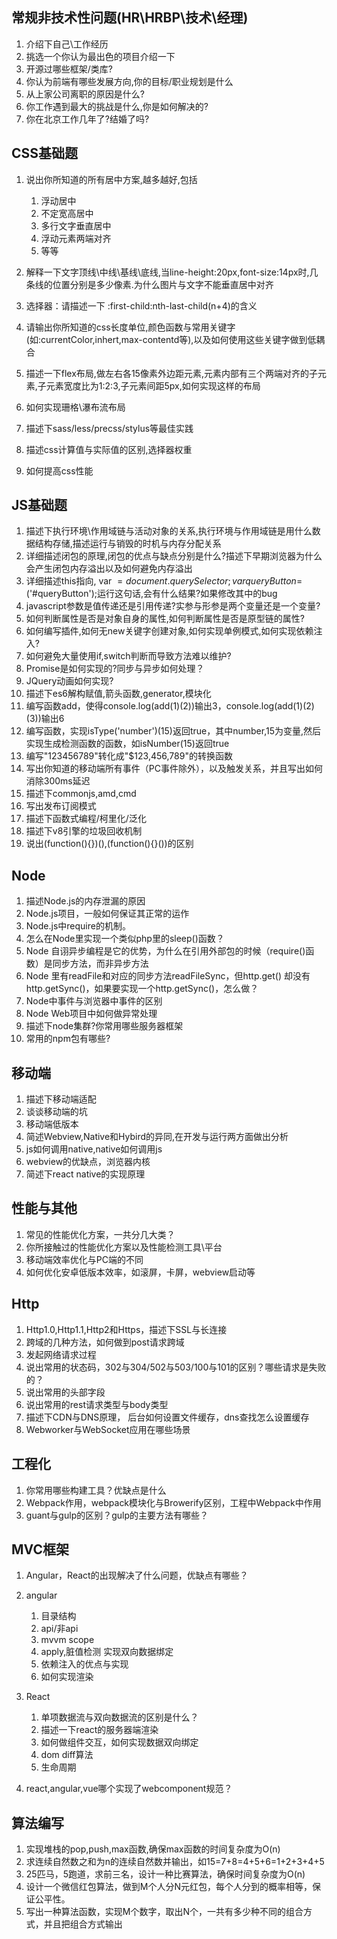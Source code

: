 ## 常规非技术性问题(HR\HRBP\技术\经理)

1. 介绍下自己\工作经历
2. 挑选一个你认为最出色的项目介绍一下
3. 开源过哪些框架/类库?
4. 你认为前端有哪些发展方向,你的目标/职业规划是什么
5. 从上家公司离职的原因是什么?
6. 你工作遇到最大的挑战是什么,你是如何解决的?
7. 你在北京工作几年了?结婚了吗?

## CSS基础题

1. 说出你所知道的所有居中方案,越多越好,包括

    1. 浮动居中
    2. 不定宽高居中
    3. 多行文字垂直居中
    4. 浮动元素两端对齐
    5. 等等

2. 解释一下文字顶线\中线\基线\底线,当line-height:20px,font-size:14px时,几条线的位置分别是多少像素.为什么图片与文字不能垂直居中对齐
3. 选择器：请描述一下 :first-child:nth-last-child(n+4)的含义
4. 请输出你所知道的css长度单位,颜色函数与常用关键字(如:currentColor,inhert,max-contentd等),以及如何使用这些关键字做到低耦合
5. 描述一下flex布局,做左右各15像素外边距元素,元素内部有三个两端对齐的子元素,子元素宽度比为1:2:3,子元素间距5px,如何实现这样的布局
6. 如何实现珊格\瀑布流布局
7. 描述下sass/less/precss/stylus等最佳实践
8. 描述css计算值与实际值的区别,选择器权重
9. 如何提高css性能

## JS基础题

1. 描述下执行环境\作用域链与活动对象的关系,执行环境与作用域链是用什么数据结构存储,描述运行与销毁的时机与内存分配关系
2. 详细描述闭包的原理,闭包的优点与缺点分别是什么?描述下早期浏览器为什么会产生闭包内存溢出以及如何避免内存溢出
3. 详细描述this指向, var $=document.querySelector;var queryButton=$('#queryButton');运行这句话,会有什么结果?如果修改其中的bug
4. javascript参数是值传递还是引用传递?实参与形参是两个变量还是一个变量?
5. 如何判断属性是否是对象自身的属性,如何判断属性是否是原型链的属性?
6. 如何编写插件,如何无new关键字创建对象,如何实现单例模式,如何实现依赖注入?
7. 如何避免大量使用if,switch判断而导致方法难以维护?
8. Promise是如何实现的?同步与异步如何处理？
9. JQuery动画如何实现?
10. 描述下es6解构赋值,箭头函数,generator,模块化
11. 编写函数add，使得console.log(add(1)(2))输出3，console.log(add(1)(2)(3))输出6
12. 编写函数，实现isType('number')(15)返回true，其中number,15为变量,然后实现生成检测函数的函数，如isNumber(15)返回true
13. 编写"123456789"转化成"$123,456,789"的转换函数
14. 写出你知道的移动端所有事件（PC事件除外），以及触发关系，并且写出如何消除300ms延迟
15. 描述下commonjs,amd,cmd
16. 写出发布订阅模式
17. 描述下函数式编程/柯里化/泛化
18. 描述下v8引擎的垃圾回收机制
19. 说出(function(){})(),(function(){}())的区别

## Node

1. 描述Node.js的内存泄漏的原因
2. Node.js项目，一般如何保证其正常的运作
3. Node.js中require的机制。
4. 怎么在Node里实现一个类似php里的sleep()函数？
5. Node 自诩异步编程是它的优势，为什么在引用外部包的时候（require()函数）是同步方法，而非异步方法
6. Node 里有readFile和对应的同步方法readFileSync，但http.get() 却没有 http.getSync()，如果要实现一个http.getSync()，怎么做？
7. Node中事件与浏览器中事件的区别
8. Node Web项目中如何做异常处理
9. 描述下node集群?你常用哪些服务器框架
10. 常用的npm包有哪些?

## 移动端

1. 描述下移动端适配
2. 谈谈移动端的坑
3. 移动端低版本
4. 简述Webview,Native和Hybird的异同,在开发与运行两方面做出分析
5. js如何调用native,native如何调用js
6. webview的优缺点，浏览器内核
7. 简述下react native的实现原理

## 性能与其他

1. 常见的性能优化方案，一共分几大类？
1. 你所接触过的性能优化方案以及性能检测工具\平台
1. 移动端效率优化与PC端的不同
1. 如何优化安卓低版本效率，如滚屏，卡屏，webview启动等

## Http

1. Http1.0,Http1.1,Http2和Https，描述下SSL与长连接
1. 跨域的几种方法，如何做到post请求跨域
1. 发起网络请求过程
1. 说出常用的状态码，302与304/502与503/100与101的区别？哪些请求是失败的？
1. 说出常用的头部字段
1. 说出常用的rest请求类型与body类型
1. 描述下CDN与DNS原理， 后台如何设置文件缓存，dns查找怎么设置缓存
1. Webworker与WebSocket应用在哪些场景

## 工程化

1. 你常用哪些构建工具？优缺点是什么
1. Webpack作用，webpack模块化与Browerify区别，工程中Webpack中作用
1. guant与gulp的区别？gulp的主要方法有哪些？ 


## MVC框架

1. Angular，React的出现解决了什么问题，优缺点有哪些？
1. angular
   
    1.    目录结构
    1.    api/非api
    1.    mvvm      scope
    1.    apply,脏值检测 实现双向数据绑定
    1.    依赖注入的优点与实现
    1.    如何实现渲染
1. React

    1. 单项数据流与双向数据流的区别是什么？
    1. 描述一下react的服务器端渲染
    1. 如何做组件交互，如何实现数据双向绑定
    1. dom diff算法
    1. 生命周期
1. react,angular,vue哪个实现了webcomponent规范？


## 算法编写

1. 实现堆栈的pop,push,max函数,确保max函数的时间复杂度为O(n)
1. 求连续自然数之和为n的连续自然数并输出，如15=7+8=4+5+6=1+2+3+4+5
1. 25匹马，5跑道，求前三名，设计一种比赛算法，确保时间复杂度为O(n)
1. 设计一个微信红包算法，做到M个人分N元红包，每个人分到的概率相等，保证公平性。
1. 写出一种算法函数，实现M个数字，取出N个，一共有多少种不同的组合方式，并且把组合方式输出







